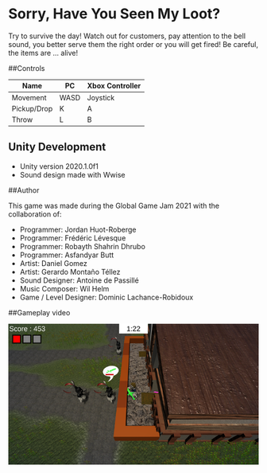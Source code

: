 # Sorry, Have You Seen My Loot?

Try to survive the day! Watch out for customers, pay attention to the bell sound, you better serve them the right order or you will get fired! Be careful, the items are ... alive!

##Controls

| Name | PC | Xbox Controller |
| ----- | ----- | ----- |
| Movement | WASD | Joystick |
| Pickup/Drop | K | A |
| Throw | L | B |

## Unity Development

- Unity version 2020.1.0f1
- Sound design made with Wwise

##Author

This game was made during the Global Game Jam 2021 with the collaboration of:

- Programmer: Jordan Huot-Roberge
- Programmer: Frédéric Lévesque
- Programmer: Robayth Shahrin Dhrubo
- Programmer: Asfandyar Butt
- Artist: Daniel Gomez
- Artist: Gerardo Montaño Téllez
- Sound Designer: Antoine de Passillé
- Music Composer: Wil Helm
- Game / Level Designer: Dominic Lachance-Robidoux

##Gameplay video

[![Alt text](img/tf9DZ1.png)](https://youtu.be/sCBhWvCVyLk)
